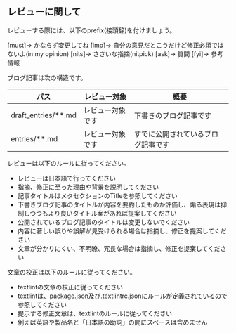## レビューに関して

レビューする際には、以下のprefix(接頭辞)を付けましょう。

<!-- for GitHub Copilot review rule -->
[must]→ かならず変更してね
[imo]→ 自分の意見だとこうだけど修正必須ではないよ(in my opinion)
[nits]→ ささいな指摘(nitpick)
[ask]→ 質問
[fyi]→ 参考情報
<!-- for GitHub Copilot review rule-->

<!-- for GitHub Copilot review structure -->

ブログ記事は次の構造です。

| パス | レビュー対象 | 概要 |
| --- | --- | --- |
| draft_entries/**.md | レビュー対象です | 下書きのブログ記事です |
| entries/**.md | レビュー対象です | すでに公開されているブログ記事です |

<!-- for GitHub Copilot review structure -->

<!-- for GitHub Copilot review keypoint -->

レビューは以下のルールに従ってください。

- レビューは日本語で行ってください
- 指摘、修正に至った理由や背景を説明してください
- 記事タイトルはメタセクションのTitleを参照してください
- 下書きブログ記事のタイトルが内容を要約したものか評価し、煽る表現は抑制しつつもより良いタイトル案があれば提案してください
- 公開されているブログ記事のタイトルは変更しないでください
- 内容に著しい誤りや誤解が見受けられる場合は指摘し、修正を提案してください
- 文章が分かりにくい、不明瞭、冗長な場合は指摘し、修正を提案してください

文章の校正は以下のルールに従ってください。

- textlintの文章の校正に従ってください
- textlintは、package.json及び.textlintrc.jsonにルールが定義されているので参照してください
- 提示する修正文章は、textlintのルールに従ってください
- 例えば英語や製品名と「日本語の助詞」の間にスペースは含めません

<!-- for GitHub Copilot review keypoint -->
